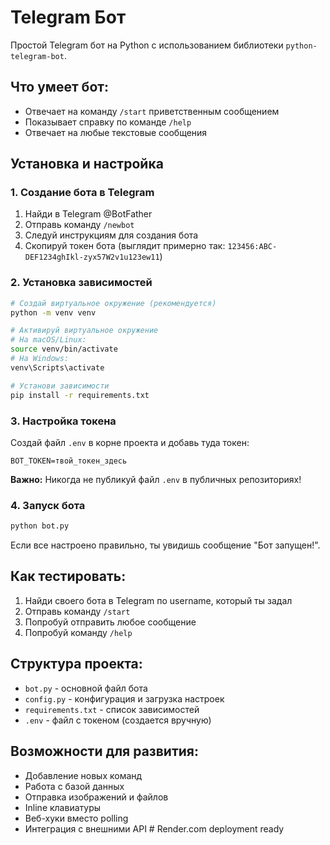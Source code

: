 # Telegram Бот

Простой Telegram бот на Python с использованием библиотеки `python-telegram-bot`.

## Что умеет бот:
- Отвечает на команду `/start` приветственным сообщением
- Показывает справку по команде `/help`
- Отвечает на любые текстовые сообщения

## Установка и настройка

### 1. Создание бота в Telegram
1. Найди в Telegram @BotFather
2. Отправь команду `/newbot`
3. Следуй инструкциям для создания бота
4. Скопируй токен бота (выглядит примерно так: `123456:ABC-DEF1234ghIkl-zyx57W2v1u123ew11`)

### 2. Установка зависимостей
```bash
# Создай виртуальное окружение (рекомендуется)
python -m venv venv

# Активируй виртуальное окружение
# На macOS/Linux:
source venv/bin/activate
# На Windows:
venv\Scripts\activate

# Установи зависимости
pip install -r requirements.txt
```

### 3. Настройка токена
Создай файл `.env` в корне проекта и добавь туда токен:
```
BOT_TOKEN=твой_токен_здесь
```

**Важно:** Никогда не публикуй файл `.env` в публичных репозиториях!

### 4. Запуск бота
```bash
python bot.py
```

Если все настроено правильно, ты увидишь сообщение "Бот запущен!".

## Как тестировать:
1. Найди своего бота в Telegram по username, который ты задал
2. Отправь команду `/start`
3. Попробуй отправить любое сообщение
4. Попробуй команду `/help`

## Структура проекта:
- `bot.py` - основной файл бота
- `config.py` - конфигурация и загрузка настроек
- `requirements.txt` - список зависимостей
- `.env` - файл с токеном (создается вручную)

## Возможности для развития:
- Добавление новых команд
- Работа с базой данных
- Отправка изображений и файлов
- Inline клавиатуры
- Веб-хуки вместо polling
- Интеграция с внешними API # Render.com deployment ready
